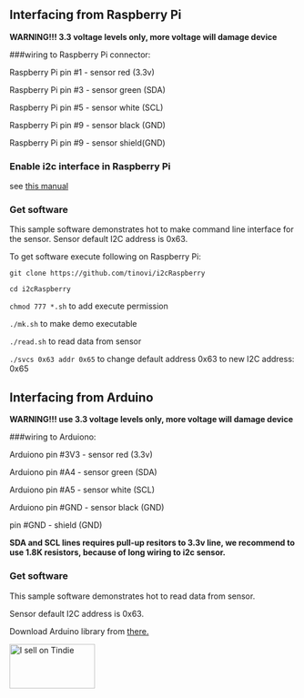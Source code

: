 


## Interfacing from Raspberry Pi

**WARNING!!! 3.3 voltage levels only, more voltage will damage device**


###wiring to Raspberry Pi connector:

Raspberry Pi pin #1 - sensor red (3.3v)

Raspberry Pi pin #3 - sensor green (SDA)

Raspberry Pi pin #5 - sensor white (SCL)

Raspberry Pi pin #9 - sensor black (GND)

Raspberry Pi pin #9 - sensor shield(GND)

### Enable i2c interface in Raspberry Pi

see [this manual](https://learn.sparkfun.com/tutorials/raspberry-pi-spi-and-i2c-tutorial)


### Get software
This sample software demonstrates hot to make command line interface for the sensor.
Sensor default I2C address is 0x63.

To get software execute following on Raspberry Pi:

`git clone https://github.com/tinovi/i2cRaspberry`

`cd i2cRaspberry`

`chmod 777 *.sh` to add execute permission

`./mk.sh` to make demo executable

`./read.sh` to read data from sensor

`./svcs 0x63 addr 0x65` to change default address 0x63 to new I2C address: 0x65


## Interfacing from Arduino
**WARNING!!! use 3.3 voltage levels only, more voltage will damage device**

###wiring to Arduiono:

Arduiono pin #3V3 - sensor red (3.3v)

Arduiono pin #A4 - sensor green (SDA)

Arduiono pin #A5 - sensor white (SCL)

Arduiono pin #GND - sensor black (GND)

pin #GND - shield (GND)

**SDA and SCL lines requires pull-up resitors to 3.3v line, we recommend to use 1.8K resistors, because of long wiring to i2c sensor.**

### Get software

This sample software demonstrates hot to read data from sensor.

Sensor default I2C address is 0x63.

Download Arduino library from [there.](https://github.com/tinovi/i2cArduino)

<a href="https://www.tindie.com/stores/tinovi/"><img src="https://d2ss6ovg47m0r5.cloudfront.net/badges/tindie-mediums.png" alt="I sell on Tindie" width="150" height="78" /></a>
